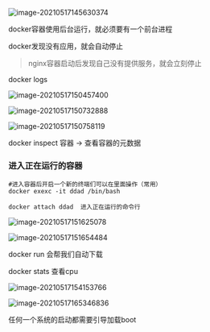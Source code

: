 ![image-20210517145630374](https://gitee.com/BothSavage/PicGo/raw/master//image/20210517145630.png)





docker容器使用后台运行，就必须要有一个前台进程

docker发现没有应用，就会自动停止

> nginx容器启动后发现自己没有提供服务，就会立刻停止

docker logs

![image-20210517150457400](https://gitee.com/BothSavage/PicGo/raw/master//image/20210517150457.png)

![image-20210517150732888](https://gitee.com/BothSavage/PicGo/raw/master//image/20210517150732.png)





![image-20210517150758119](https://gitee.com/BothSavage/PicGo/raw/master//image/20210517150758.png)





docker inspect 容器 -> 查看容器的元数据





### 进入正在运行的容器

```
#进入容器后开启一个新的终端们可以在里面操作（常用）
docker exexc -it ddad /bin/bash 

docker attach ddad  进入正在运行的命令行
```



![image-20210517151625078](https://gitee.com/BothSavage/PicGo/raw/master//image/20210517151625.png)

![image-20210517151654484](https://gitee.com/BothSavage/PicGo/raw/master//image/20210517151654.png)





docker run 会帮我们自动下载



docker stats 查看cpu





![image-20210517154153766](https://gitee.com/BothSavage/PicGo/raw/master//image/20210517154153.png)

![image-20210517165346836](https://gitee.com/BothSavage/PicGo/raw/master//image/20210517165346.png)





任何一个系统的启动都需要引导加载boot

